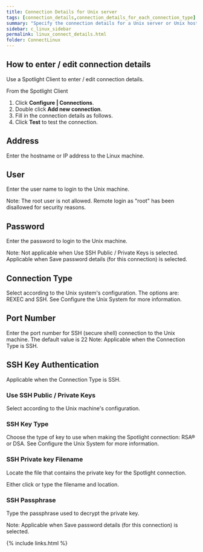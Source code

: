```yaml
---
title: Connection Details for Unix server
tags: [connection_details,connection_details_for_each_connection_type]
summary: "Specify the connection details for a Unix server or Unix host of a database connection."
sidebar: c_linux_sidebar
permalink: linux_connect_details.html
folder: ConnectLinux
---
```



## How to enter / edit connection details

Use a Spotlight Client to enter / edit connection details.

From the Spotlight Client

1.  Click **Configure \| Connections**.
2.  Double click **Add new connection**.
3.  Fill in the connection details as follows.
4.  Click **Test** to test the connection.


## Address
Enter the hostname or IP address to the Linux machine.

## User
Enter the user name to login to the Unix machine.

Note: The root user is not allowed. Remote login as "root" has been disallowed for security reasons.

## Password
Enter the password to login to the Unix machine.

Note: Not applicable when Use SSH Public / Private Keys is selected. Applicable when Save password details (for this connection) is selected.

## Connection Type
Select according to the Unix system's configuration. The options are: REXEC and SSH. See Configure the Unix System for more information.

## Port Number
Enter the port number for SSH (secure shell) connection to the Unix machine. The default value is 22
Note: Applicable when the Connection Type is SSH.


## SSH Key Authentication

Applicable when the Connection Type is SSH.

### Use SSH Public / Private Keys
Select according to the Unix machine's configuration.

### SSH Key Type
Choose the type of key to use when making the Spotlight connection: RSA® or DSA. See Configure the Unix System for more information.

### SSH Private key Filename
Locate the file that contains the private key for the Spotlight connection.

Either click
or type the filename and location.

### SSH Passphrase
Type the passphrase used to decrypt the private key.

Note: Applicable when Save password details (for this connection) is selected.




 {% include links.html %}
